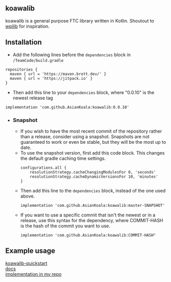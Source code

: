 ## koawalib
koawalib is a general purpose FTC library written in Kotlin. Shoutout to [wpilib](https://github.com/wpilibsuite/allwpilib) for inspiration.

## Installation
- Add the following lines before the ```dependencies``` block in ```/TeamCode/build.gradle```
```
repositories {
  maven { url = 'https://maven.brott.dev/' }
  maven { url = 'https://jitpack.io' }
}
```
- Then add this line to your ```dependencies``` block, where "0.0.10" is the newest release tag
```
implementation 'com.github.AsianKoala:koawalib:0.0.10'
```

- ### Snapshot
  - If you wish to have the most recent commit of the repository rather than a release, consider using a snapshot.
     Snapshots are not guaranteed to work or even be stable, but they will be the most up to date.
  - To use the snapshot version, first add this code block. This changes the default gradle caching time settings.
    ```
    configurations.all {
        resolutionStrategy.cacheChangingModulesFor 0, 'seconds'
        resolutionStrategy.cacheDynamicVersionsFor 10, 'minutes'
    }
    ```
  - Then add this line to the ```dependencies``` block, instead of the one used above.
    ```
    implementation 'com.github.AsianKoala:koawalib:master-SNAPSHOT'
    ```
  - If you want to use a specific commit that isn't the newest or in a release, use this syntax for the dependency, where COMMIT-HASH is the hash of the commit you want to use.
    ```
    implementation 'com.github.AsianKoala:koawalib:COMMIT-HASH"
    ```


## Example usage
[koawalib-quickstart](https://github.com/AsianKoala/koawalib_quickstart)  
[docs](https://neil-mehra.gitbook.io/koawalib/)  
[implementation in my repo](https://github.com/14607/FF-Private/tree/master/TeamCode/src/main/java/asiankoala/ftc2021)
